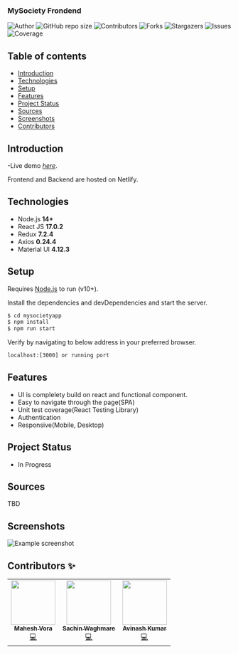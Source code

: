 ### MySociety Frondend

![Author](https://img.shields.io/badge/Author-N7ALPHA-orange?style=for-the-badge&logo=appveyor)
![GitHub repo size](https://img.shields.io/badge/REPO%20SIZE-7.42MB-orange?style=for-the-badge&logo=appveyor)
![Contributors](https://img.shields.io/badge/Contributors-3-orange?style=for-the-badge&logo=appveyor)
![Forks](https://img.shields.io/badge/FORKS-0-orange?style=for-the-badge&logo=appveyor)
![Stargazers](https://img.shields.io/badge/STARS-0-orange?style=for-the-badge&logo=appveyor)
![Issues](https://img.shields.io/badge/ISSUES-0%20OPEN-orange?style=for-the-badge&logo=appveyor)
![Coverage](https://img.shields.io/badge/COVERAGE-28%25-orange?style=for-the-badge&logo=appveyor)

## Table of contents

-   [Introduction](#intro)
-   [Technologies](#technologies)
-   [Setup](#setup)
-   [Features](#features)
-   [Project Status](#project-status)
-   [Sources](#sources)
-   [Screenshots](#screenshots)
-   [Contributors](#contributors)

## Introduction

-Live demo [_here_](https://mysocietyclient.netlify.app).

Frontend and Backend are hosted on Netlify.

## Technologies

-   Node.js **14+**
-   React JS **17.0.2**
-   Redux **7.2.4**
-   Axios **0.24.4**
-   Material UI **4.12.3**

## Setup

Requires [Node.js](https://nodejs.org/) to run (v10+).

Install the dependencies and devDependencies and start the server.

```sh
$ cd mysocietyapp
$ npm install
$ npm run start
```

Verify by navigating to below address in your preferred browser.

```sh
localhost:[3000] or running port
```

## Features

-   UI is complelety build on react and functional component.
-   Easy to navigate through the page(SPA)
-   Unit test coverage(React Testing Library)
-   Authentication
-   Responsive(Mobile, Desktop)

## Project Status

-   In Progress

## Sources

TBD

## Screenshots

![Example screenshot](./src/assets/dashboard.jpg)

## Contributors ✨

<table>
  <tr>
    <td align="center"><a href="https://www.linkedin.com/in/maheshvora" target="_blank"><img src="" width="100px;" alt=""/><br /><sub><b>Mahesh Vora</b></sub></a><br /><a href="" title="Code">💻</a></td>
    <td align="center"><a href="https://www.linkedin.com/in/sachin-waghmare" target="_blank"><img src="" width="100px;" alt=""/><br /><sub><b>Sachin Waghmare</b></sub></a><br /><a href="" title="Code">💻</a></td>
    <td align="center"><a href="https://www.linkedin.com/in/avinashjsdev" target="_blank"><img src="" width="100px;" alt=""/><br /><sub><b>Avinash Kumar</b></sub></a><br /><a href="" title="Code">💻</a></td>
  </tr>
</table>
